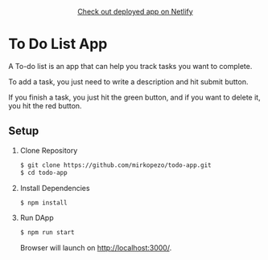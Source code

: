 <p align="center">
  <a href="https://simpletodoappbypezo.netlify.app/">Check out deployed app on Netlify</a>
</p>

# To Do List App

A To-do list is an app that can help you track tasks you want to complete.

To add a task, you just need to write a description and hit submit button. 

If you finish a task, you just hit the green button, and if you want to delete it, you hit the red button.


## Setup

1. Clone Repository

    ```sh
    $ git clone https://github.com/mirkopezo/todo-app.git
    $ cd todo-app
    ```

2. Install Dependencies

    ```sh
    $ npm install
    ```

3. Run DApp

    ```sh
    $ npm run start
    ```

    Browser will launch on [http://localhost:3000/](http://localhost:3000/).
